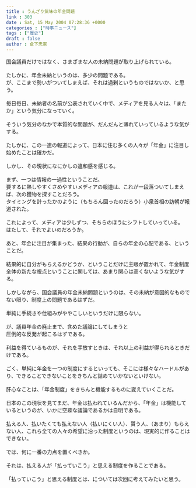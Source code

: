 ```yaml
---
title : うんざり気味の年金問題
link : 303
date : Sat, 15 May 2004 07:28:36 +0000
categories : ["時事ニュース"]
tags : ["歴史"]
draft : false
author : 倉下忠憲
---
```


国会議員だけではなく、さまざまな人の未納問題が取り上げられている。<BR><BR>たしかに、年金未納というのは、多少の問題である。<BR>が、ここまで勢いがついてしまえば、それは過剰というものではないか、と思う。<BR><BR>毎日毎日、未納者の名前が公表されていく中で、メディアを見る人々は、「またか」という気分になっていく。<BR><BR>そういう気分のなかで本質的な問題が、だんだんと薄れていっているような気がする。<BR><BR>たしかに、この一連の報道によって、日本に住む多くの人々が「年金」に注目し始めたことは確かだ。<BR><BR>しかし、その現状になにかしの違和感を感じる。<BR><BR>まず、一つは情報の一過性ということだ。<BR>要するに熱しやすくさめやすいメディアの報道は、これが一段落ついてしまえば、次の獲物を探すことだろう。<BR>タイミングを計ったかのように（もちろん図ったのだろう）小泉首相の訪朝が報道された。<BR><BR>これによって、メディアは少しずつ、そちらのほうにシフトしていっている。<BR>はたして、それでよいのだろうか。<BR><BR>あと、年金に注目が集まった、結果の行動が、自らの年金の心配である、ということだ。<BR><BR>結果的に自分がもらえるかどうか、ということだけに主眼が置かれて、年金制度全体の新たな視点ということに関しては、あまり関心は高くないような気がする。<BR><BR>しかしながら、国会議員の年金未納問題というのは、その未納が意図的なものでない限り、制度上の問題であるはずだ。<BR><BR>単純に手続きや仕組みがややこしいというだけに限らない。<BR><BR>が、議員年金の廃止まで、含めた議論にしてしまうと<BR>圧倒的な反発が起こるはずである。<BR><BR>利益を得ているものが、それを手放すときは、それ以上の利益が得られるときだけである。<BR><BR>ごく、単純に年金を一つの制度にするといっても、そこには様々なハードルがあり、できることできないことをきちんと詰めていかないといけない。<BR><BR>肝心なことは、「年金制度」をきちんと機能するものに変えていくことだ。<BR><BR>日本のこの現状を見てまだ、年金は払われているんだから、「年金」は機能しているというのが、いかに空疎な議論であるかは自明である。<BR><BR>払える人、払いたくても払えない人（払いにくい人）、貰う人、（あまり）もらえない人、これら全ての人々の希望に沿った制度というのは、現実的に作ることはできない。<BR><BR>では、何に一番の力点を置くべきか。<BR><BR>それは、払える人が「払っていこう」と思える制度を作ることである。<BR><BR>「払っていこう」と思える制度とは、については次回に考えてみたいと思う。<BR><BR><br><br>
